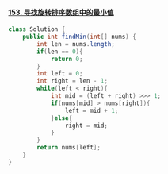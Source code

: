 #### [153. 寻找旋转排序数组中的最小值](https://leetcode-cn.com/problems/find-minimum-in-rotated-sorted-array/)

```java
class Solution {
    public int findMin(int[] nums) {
        int len = nums.length;
        if(len == 0){
            return 0;
        }
        int left = 0;
        int right = len - 1;
        while(left < right){
            int mid = (left + right) >>> 1;
            if(nums[mid] > nums[right]){
                left = mid + 1;
            }else{
                right = mid;
            }
        }
        return nums[left];
    }
}
```

